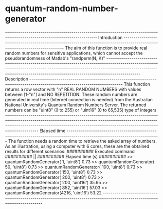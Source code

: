 # quantum-random-number-generator
-----------------------------------------------------------------------------------------------------------------------------  Introduction  -----------------------------------------------------------------------------------------------------------------------------  The aim of this function is to provide real random numbers for sensitive applications, which cannot accept the pseudorandomness of Matlab's "randperm(N, K)"  -----------------------------------------------------------------------------------------------------------------------------  -----------------------------------------------------------------------------------------------------------------------------  Description  -----------------------------------------------------------------------------------------------------------------------------  This function returns a row vector with "n" REAL RANDOM NUMBERS with values between [1-"n"] and NO REPETITION.  These random numbers are generated in real time (Internet connection is needed) from the Australian National University's Quantum Random Numbers Server.  The returned numbers can be "uint8" (0 to 255) or "uint16" (0 to 65,535) type of integers  -----------------------------------------------------------------------------------------------------------------------------  -----------------------------------------------------------------------------------------------------------------------------  Elapsed time  -----------------------------------------------------------------------------------------------------------------------------  The function needs a random time to retrieve the asked array of numbers. As an illustration, using a computer with 6 cores, these are the obtained results for different scenarios:  ########## Executed command ########## || ########## Elapsed time (s) ##########  >> quantumRandomGenerator( 1, 'uint8') 0.73  >> quantumRandomGenerator( 50, 'uint8') 0.73  >> quantumRandomGenerator( 100, 'uint8') 0.73  >> quantumRandomGenerator( 150, 'uint8') 0.73  >> quantumRandomGenerator( 200, 'uint8') 0.73  >> quantumRandomGenerator( 200, 'uint16') 35.95  >> quantumRandomGenerator( 852, 'uint16') 57.03  >> quantumRandomGenerator(4216, 'uint16') 53.22  -----------------------------------------------------------------------------------------------------------------------------
